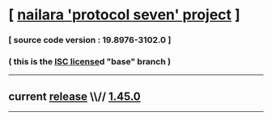 
# [ [nailara 'protocol seven' project](http://src.nailara.net/) ]

### [ source code version : 19.8976-3102.0 ]

### ( this is the [ISC license](license)d "base" branch )
---
## current [release](https://github.com/anotherlink/nailara/releases) \\\\// [1.45.0](https://github.com/anotherlink/nailara/releases/tag/1.45.0)
---
